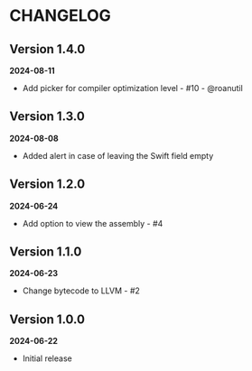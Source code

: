# CHANGELOG

## Version 1.4.0
**2024-08-11**

- Add picker for compiler optimization level - #10 - @roanutil

## Version 1.3.0
**2024-08-08**

- Added alert in case of leaving the Swift field empty

## Version 1.2.0
**2024-06-24**

- Add option to view the assembly - #4

## Version 1.1.0
**2024-06-23**

- Change bytecode to LLVM - #2

## Version 1.0.0
**2024-06-22**

- Initial release
